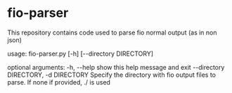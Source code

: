 # fio-parser
This repository contains code used to parse fio normal output (as in non json)

usage: fio-parser.py [-h] [--directory DIRECTORY]

optional arguments:
  -h, --help            show this help message and exit
  --directory DIRECTORY, -d DIRECTORY
                        Specify the directory with fio output files to parse.
                        If none if provided, ./ is used
